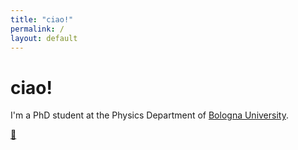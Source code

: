 ```yaml
---
title: "ciao!"
permalink: /
layout: default
---
```


# ciao!

I'm a PhD student at the Physics Department of [Bologna University](https://www.unibo.it/en/homepage). 

[📧](mailto:francesco.dalmonte7@unibo.it)
